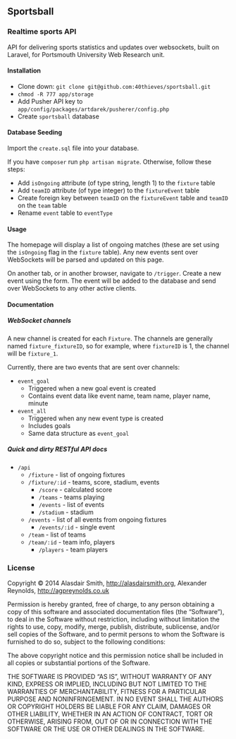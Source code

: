 ## Sportsball

### Realtime sports API

API for delivering sports statistics and updates over websockets, built on Laravel, for Portsmouth University Web Research unit.

#### Installation

* Clone down: `git clone git@github.com:40thieves/sportsball.git`
* `chmod -R 777 app/storage`
* Add Pusher API key to `app/config/packages/artdarek/pusherer/config.php`
* Create `sportsball` database

#### Database Seeding

Import the `create.sql` file into your database.

If you have `composer` run `php artisan migrate`. Otherwise, follow these steps:

* Add `isOngoing` attribute (of type string, length 1) to the `fixture` table
* Add `teamID` attribute (of type integer) to the `fixtureEvent` table
* Create foreign key between `teamID` on the `fixtureEvent` table and `teamID` on the `team` table
* Rename `event` table to `eventType`

#### Usage

The homepage will display a list of ongoing matches (these are set using the `isOngoing` flag in the `fixture` table). Any new events sent over WebSockets will be parsed and updated on this page.

 On another tab, or in another browser, navigate to `/trigger`. Create a new event using the form. The event will be added to the database and send over WebSockets to any other active clients.

#### Documentation

##### WebSocket channels

A new channel is created for each `Fixture`. The channels are generally named `fixture_fixtureID`, so for example,  where `fixtureID` is 1, the channel will be `fixture_1`.

Currently, there are two events that are sent over channels:

* `event_goal`
	* Triggered when a new goal event is created
	* Contains event data like event name, team name, player name, minute
* `event_all`
	* Triggered when any new event type is created
	* Includes goals
	* Same data structure as `event_goal`

##### Quick and dirty RESTful API docs

* `/api`
	* `/fixture` - list of ongoing fixtures
	* `/fixture/:id` - teams, score, stadium, events
		* `/score` - calculated score
		* `/teams` - teams playing
		* `/events` - list of events
		* `/stadium` - stadium
	* `/events` - list of all events from ongoing fixtures
		* `/events/:id` - single event
	* `/team` - list of teams
	* `/team/:id` - team info, players
		* `/players` - team players

### License

Copyright © 2014 Alasdair Smith, http://alasdairsmith.org, Alexander Reynolds, http://agpreynolds.co.uk

Permission is hereby granted, free of charge, to any person obtaining a copy of this software and associated documentation files (the “Software”), to deal in the Software without restriction, including without limitation the rights to use, copy, modify, merge, publish, distribute, sublicense, and/or sell copies of the Software, and to permit persons to whom the Software is furnished to do so, subject to the following conditions:

The above copyright notice and this permission notice shall be included in all copies or substantial portions of the Software.

THE SOFTWARE IS PROVIDED “AS IS”, WITHOUT WARRANTY OF ANY KIND, EXPRESS OR IMPLIED, INCLUDING BUT NOT LIMITED TO THE WARRANTIES OF MERCHANTABILITY, FITNESS FOR A PARTICULAR PURPOSE AND NONINFRINGEMENT. IN NO EVENT SHALL THE AUTHORS OR COPYRIGHT HOLDERS BE LIABLE FOR ANY CLAIM, DAMAGES OR OTHER LIABILITY, WHETHER IN AN ACTION OF CONTRACT, TORT OR OTHERWISE, ARISING FROM, OUT OF OR IN CONNECTION WITH THE SOFTWARE OR THE USE OR OTHER DEALINGS IN THE SOFTWARE.
